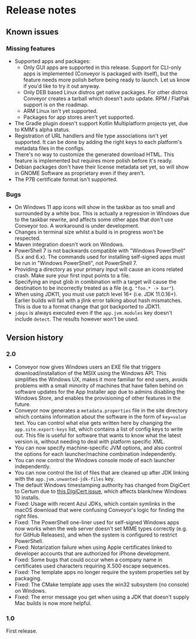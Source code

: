 # Release notes

## Known issues

### Missing features

* Supported apps and packages:
    * Only GUI apps are supported in this release. Support for CLI-only apps is implemented (Conveyor is packaged with itself), but the feature needs more polish before being ready to launch. Let us know if you'd like to try it out anyway.
    * Only DEB based Linux distros get native packages. For other distros Conveyor creates a tarball which doesn't auto update. RPM / FlatPak support is on the roadmap.
    * ARM Linux isn't yet supported.
    * Packages for app stores aren't yet supported.
* The Gradle plugin doesn't support Kotlin Multiplatform projects yet, due to KMM's alpha status.
* Registration of URL handlers and file type associations isn't yet supported. It can be done by adding the right keys to each platform's metadata files in the configs.
* There's no way to customize the generated download HTML. This feature is implemented but requires more polish before it's ready.
* Debian packages don't have their license metadata set yet, so will show in GNOME Software as proprietary even if they aren't.
* The P7B certificate format isn't supported.

### Bugs

* On Windows 11 app icons will show in the taskbar as too small and surrounded by a white box. This is actually a regression in Windows due to the taskbar rewrite, and affects some other apps that don't use Conveyor too. A workaround is under development.
* Changes in terminal size whilst a build is in progress won't be respected.
* Maven integration doesn't work on Windows.
* PowerShell 7 is not backwards compatible with "Windows PowerShell" (5.x and 6.x). The commands used for installing self-signed apps must be run in "Windows PowerShell", not PowerShell 7.
* Providing a directory as your primary input will cause an icons related crash. Make sure your first input points to a file.
* Specifying an input glob in combination with a target will cause the destination to be incorrectly treated as a file (e.g. `"foo.* -> bar"`).
* When using JDK11, you must use patch level 16+ (i.e. JDK 11.0.16+). Earlier builds will fail with a jlink error talking about hash mismatches. This is due to a format change that got backported to JDK11.
* `jdeps` is always executed even if the `app.jvm.modules` key doesn't include `detect`. The results however won't be used.

## Version history

### 2.0

* Conveyor now gives Windows users an EXE file that triggers download/installation of the MSIX using the Windows API. This simplifies the Windows UX, makes it more familiar for end users, avoids problems with a small minority of machines that have fallen behind on software updates for the App Installer app due to admins disabling the Windows Store, and enables the provisioning of other features in the future.
* Conveyor now generates a `metadata.properties` file in the site directory which contains information about the software in the form of `key=value` text. You can control what else gets written here by changing the `app.site.export-keys` list, which contains a list of config keys to write out. This file is useful for software that wants to know what the latest version is, without needing to deal with platform specific XML.
* You can now specify machine-specific JVM options, and also control the options for each launcher/machine combination independently.
* You can now control the Windows console mode of each launcher independently.
* You can now control the list of files that are cleaned up after JDK linking with the `app.jvm.unwanted-jdk-files` key. 
* The default Windows timestamping authority has changed from DigiCert to Certum due to [this DigiCert issue](https://knowledge.digicert.com/solution/authenticode-signature-verification-fails-with-new-timestamping-cross-root.html), which affects blank/new Windows 10 installs.
* Fixed: Usage with recent Azul JDKs, which contain symlinks in the macOS download that were confusing Conveyor's logic for finding the right files.
* Fixed: The PowerShell one-liner used for self-signed Windows apps now works when the web server doesn't set MIME types correctly (e.g. for GitHub Releases), and when the system is configured to restrict PowerShell.
* Fixed: Notarization failure when using Apple certificates linked to developer accounts that are authorized for iPhone development.
* Fixed: Some bugs that could occur when a company name in certificates used characters requiring X.500 escape sequences.
* Fixed: The template apps no longer require the system properties set by packaging.
* Fixed: The CMake template app uses the win32 subsystem (no console) on Windows.
* Fixed: The error message you get when using a JDK that doesn't supply Mac builds is now more helpful.

### 1.0

First release.
